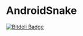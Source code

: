 # AndroidSnake
[![Bitdeli Badge](https://d2weczhvl823v0.cloudfront.net/waijay1688/androidsnake/trend.png)](https://bitdeli.com/free "Bitdeli Badge")
